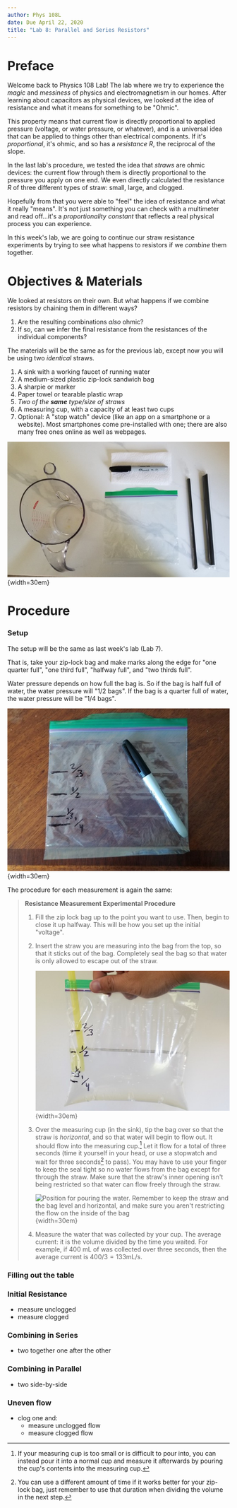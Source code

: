 ```yaml
---
author: Phys 108L
date: Due April 22, 2020
title: "Lab 8: Parallel and Series Resistors"
---
```


Preface
=======

Welcome back to Physics 108 Lab!  The lab where we try to experience the
*magic* and *messiness* of physics and electromagnetism in our homes.  After
learning about capacitors as physical devices, we looked at the idea of
resistance and what it means for something to be "Ohmic".

This property means that current flow is directly proportional to applied
pressure (voltage, or water pressure, or whatever), and is a universal idea
that can be applied to things other than electrical components.  If it's
*proportional*, it's ohmic, and so has a *resistance* $R$, the reciprocal of
the slope.

In the last lab's procedure, we tested the idea that *straws* are ohmic
devices: the current flow through them is directly proportional to the pressure
you apply on one end.  We even directly calculated the resistance $R$ of three
different types of straw: small, large, and clogged.

Hopefully from that you were able to "feel" the idea of resistance and what it
really "means".  It's not just something you can check with a multimeter and
read off...it's a *proportionality constant* that reflects a real physical
process you can experience.

In this week's lab, we are going to continue our straw resistance experiments
by trying to see what happens to resistors if we *combine* them together.

Objectives & Materials
======================

We looked at resistors on their own.  But what happens if we combine resistors
by chaining them in different ways?

1.  Are the resulting combinations *also* ohmic?
2.  If so, can we infer the final resistance from the resistances of the
    individual components?

The materials will be the same as for the previous lab, except now you will be
using two *identical* straws.

1.  A sink with a working faucet of running water
2.  A medium-sized plastic zip-lock sandwich bag
3.  A sharpie or marker
4.  Paper towel or tearable plastic wrap
3.  *Two of the **same** type/size of straws*
4.  A measuring cup, with a capacity of at least two cups
6.  Optional: A "stop watch" device (like an app on a smartphone or a website).
    Most smartphones come pre-installed with one; there are also many free ones
    online as well as webpages.

![Materials needed](media/lab/lab07-materials-small.jpg){width=30em}

Procedure
=========

### Setup

The setup will be the same as last week's lab (Lab 7).

That is, take your zip-lock bag and make marks along the edge for "one
quarter full", "one third full", "halfway full", and "two thirds full".

Water pressure depends on how full the bag is.  So if the bag is half full
of water, the water pressure will "1/2 bags".  If the bag is a quarter full
of water, the water pressure will be "1/4 bags".

![Marked water bottle](media/lab/lab07-marked-small.jpg){width=30em}

The procedure for each measurement is again the same:

> **Resistance Measurement Experimental Procedure**
>
> 1.  Fill the zip lock bag up to the point you want to use.  Then, begin to
>     close it up halfway.  This will be how you set up the initial "voltage".
>
> 2.  Insert the straw you are measuring into the bag from the top, so that it
>     sticks out of the bag.  Completely seal the bag so that water is only
>     allowed to escape out of the straw.
>
>     ![A set up bag and straw for 1/2 Bag Voltage](media/lab/lab07-water-small.jpg){width=30em}
>
> 3.  Over the measuring cup (in the sink), tip the bag over so that the straw is
>     *horizontal*, and so that water will begin to flow out.  It should flow
>     into the measuring cup.[^measure]  Let it flow for a total of three seconds (time it
>     yourself in your head, or use a stopwatch and wait for three seconds[^time] to
>     pass).  You may have to use your finger to keep the seal tight so no water
>     flows from the bag except for through the straw.  Make sure that the
>     straw's inner opening isn't being restricted so that water can
>     flow freely through the straw.
>
>     ![Position for pouring the water.  Remember to keep the straw and the bag
>     level and horizontal, and make sure you aren't restricting the flow on
>     the inside of the bag](media/lab/lab07-pour-small.jpg){width=30em}
>
> 4.  Measure the water that was collected by your cup.  The average
>     current: it is the volume divided by the time you waited.  For example,
>     if 400 mL of was collected over three seconds, then the average current is
>     $400/3 = 133 \mathrm{mL}/\mathrm{s}$.

[^measure]: If your measuring cup is too small or is difficult to pour into,
you can instead pour it into a normal cup and measure it afterwards by pouring
the cup's contents into the measuring cup.

[^time]: You can use a different amount of time if it works better for your
zip-lock bag, just remember to use that duration when dividing the volume in
the next step.

### Filling out the table

### Initial Resistance

*   measure unclogged
*   measure clogged

### Combining in Series

*   two together one after the other

### Combining in Parallel

*   two side-by-side

### Uneven flow

*   clog one and:
    *   measure unclogged flow
    *   measure clogged flow

